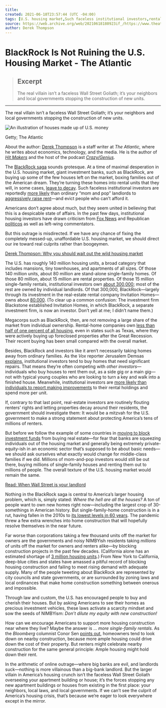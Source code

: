 ```yaml
---
title:
created: 2021-06-18T23:57:44 (UTC -04:00)
tags: [U.S. housing market,Such faceless institutional investors,rental units,BlackRock saga,giant investment banks,institutional housing investors,new homes,stand-alone single-family homes,American dream,housing units,unaffordable U.S. housing market,single-family-home construction,institutional investors,large share of the market,apartment building,home construction,rental properties,Vox reporter Jerusalem Demsas,Bloomberg columnist Conor Sen,economic sector,New York,basic needs,housing market,construction projects,despicable state of affairs,real culprits,recent buying,investment funds,strong statement,time of maximal desperation,homes,renters’ rights,local laws,city councils,housing construction,individual landlords,broad category,American history,private-equity-ish,state governments,investment firm Blackstone,America’s larger housing problem,real estate,general principle,arithmetic of online outrage,local governments,laws,houses,side gig,housing crisis]
source: https://web.archive.org/web/20210618180923if_/https://www.theatlantic.com/ideas/archive/2021/06/blackrock-ruining-us-housing-market/619224/
author: Derek Thompson
---
```


# BlackRock Is Not Ruining the U.S. Housing Market - The Atlantic

> ## Excerpt
> The real villain isn’t a faceless Wall Street Goliath; it’s your neighbors and local governments stopping the construction of new units.

---
The real villain isn’t a faceless Wall Street Goliath; it’s your neighbors and local governments stopping the construction of new units.

![An illustration of houses made up of U.S. money](https://web.archive.org/web/20210618180923im_/https://cdn.theatlantic.com/thumbor/tgFqDVlAb76S6A31HFK5alPdoxA=/0x0:2000x1125/960x540/media/img/mt/2021/06/HousingMarket/original.jpg)

Getty; The Atlantic

About the author: [Derek Thompson](https://web.archive.org/web/20210618180923/https://www.theatlantic.com/author/derek-thompson/) is a staff writer at _The Atlantic,_ where he writes about economics, technology, and the media. He is the author of _[Hit Makers](https://web.archive.org/web/20210618180923/https://www.amazon.com/Hit-Makers-Science-Popularity-Distraction/dp/110198032X/ref=tmm_hrd_swatch_0?_encoding=UTF8&qid=&sr=)_ and the host of the podcast _[Crazy/Genius](https://web.archive.org/web/20210618180923/https://www.theatlantic.com/podcasts/crazygenius/)_.

The [BlackRock saga](https://web.archive.org/web/20210618180923/https://twitter.com/APhilosophae/status/1402434266970140676) sounds grotesque. At a time of maximal desperation in the U.S. housing market, giant investment banks, such as BlackRock, are buying up some of the few houses left on the market, boxing families out of the American dream. They’re turning these homes into rental units that they will, in some cases, [leave to decay](https://web.archive.org/web/20210618180923/https://www.theatlantic.com/technology/archive/2019/02/single-family-landlords-wall-street/582394/). Such faceless institutional investors are reportedly [more likely](https://web.archive.org/web/20210618180923/https://archive.curbed.com/2018/5/18/17319570/wall-street-home-rentals-single-family-homes-invitation) than ordinary “mom and pop” landlords to [aggressively raise rent](https://web.archive.org/web/20210618180923/https://www.theatlantic.com/technology/archive/2019/02/single-family-landlords-wall-street/582394/)—and evict people who can’t afford it.

Americans don’t agree about much, but they seem united in believing that this is a despicable state of affairs. In the past few days, institutional housing investors have drawn criticism from [Fox News](https://web.archive.org/web/20210618180923/https://www.mediaite.com/news/ben-shapiro-defends-blackrock-after-report-its-en-masse-home-buying-is-driving-up-housing-prices/) and Republican [politicos](https://web.archive.org/web/20210618180923/https://twitter.com/JDVance1/status/1402608156254117894) as well as left-wing commentators.

But this outrage is misdirected. If we have any chance of fixing the completely messed-up, unaffordable U.S. housing market, we should direct our ire toward real culprits rather than boogeymen.

[Derek Thompson: Why you should wait out the wild housing market](https://web.archive.org/web/20210618180923/https://www.theatlantic.com/ideas/archive/2021/05/us-housing-market-records/619029/)

The U.S. has roughly 140 million housing units, a broad category that includes mansions, tiny townhouses, and apartments of all sizes. Of those 140 million units, about 80 million are stand-alone single-family homes. Of those 80 million, about 15 million are rental properties. Of those 15 million single-family rentals, institutional investors own [about 300,000](https://web.archive.org/web/20210618180923/https://www.vox.com/22524829/wall-street-housing-market-blackrock-bubble); most of the rest are owned by individual landlords. Of that 300,000, BlackRock—largely through its investment in the real-estate rental company Invitation Homes—owns about [80,000](https://web.archive.org/web/20210618180923/https://www.cp-dr.com/articles/the-phony-debate-over-wall-street-and-homeownership). (To clear up a common confusion: The investment firm Blackstone established Invitation Homes, in which BlackRock, a separate investment firm, is now an investor. Don’t yell at me; I didn’t name them.)

Megacorps such as BlackRock, then, are not removing a large share of the market from individual ownership. Rental-home companies own [less than half of one percent of all housing](https://web.archive.org/web/20210618180923/https://twitter.com/JerusalemDemsas/status/1403337469622378496?s=20), even in states such as Texas, where they were actively buying up foreclosed properties after the Great Recession. Their recent buying has been small compared with the overall market.

Besides, BlackRock and investors like it aren’t necessarily taking homes away from ordinary families. As the _Vox_ reporter Jerusalem Demsas [explains](https://web.archive.org/web/20210618180923/https://twitter.com/JerusalemDemsas/status/1403337448080433152), institutional investors tend to buy homes that need significant repairs. That means they’re often competing with _other investors_—individuals who buy houses to rent them out, as a side gig or a main gig—not with typical young couples who are looking to turn a key and walk into a finished house. Meanwhile, institutional investors are [more likely than individuals to report making improvements](https://web.archive.org/web/20210618180923/https://www.jchs.harvard.edu/sites/default/files/Harvard_JCHS_Americas_Rental_Housing_2020.pdf) to their rental holdings and spend more per unit.

If, contrary to that last point, real-estate investors are routinely flouting renters’ rights and letting properties decay around their residents, the government should investigate them: It would be a mitzvah for the U.S. government to make a strong statement about protecting America’s tens of millions of renters.

But before we follow the example of some countries in [moving to block investment funds](https://web.archive.org/web/20210618180923/https://www.irishtimes.com/news/politics/government-to-block-investment-funds-from-buying-up-housing-estates-1.4556502) from buying real estate—for fear that banks are squeezing individuals out of the housing market and generally being extremely private-equity-ish in an economic sector that’s supposed to be about basic needs—we should ask ourselves what exactly would change for middle-class families if we did. Millions of mom-and-pop investors would still be out there, buying millions of single-family houses and renting them out to millions of people. The overall texture of the U.S. housing market would remain the same.

[Read: When Wall Street is your landlord](https://web.archive.org/web/20210618180923/https://www.theatlantic.com/technology/archive/2019/02/single-family-landlords-wall-street/582394/)

Nothing in the BlackRock saga is central to America’s larger housing problem, which is, simply stated: _Where the hell are all the houses?_ A ton of people want to own new homes right now—including the largest crop of 30-somethings in American history. But single-family-home construction is in a rut, having fallen in the 2010s to [its lowest levels in 60 years](https://web.archive.org/web/20210618180923/https://nahbnow.com/2020/01/home-building-in-the-2010s-the-long-recovery-and-what-lies-ahead/). The pandemic threw a few extra wrenches into home construction that will hopefully resolve themselves in the near future.

Far worse than corporations taking a few thousand units off the market for owners are the governments and noisy NIMBYish residents taking _millions_ of units off the market for owners and renters alike—by blocking construction projects in the past few decades. (California alone has an estimated shortage of [3 million housing units](https://web.archive.org/web/20210618180923/https://www.cp-dr.com/articles/the-phony-debate-over-wall-street-and-homeownership).) From New York to California, deep-blue cities and states have amassed a pitiful record of blocking housing construction and failing to meet rising demand with adequate supply. Many of the people tweeting about BlackRock are represented by city councils and state governments, or are surrounded by zoning laws and local ordinances that make home construction something between onerous and impossible.

Through law and custom, the U.S. has encouraged people to buy and cherish their houses. But by asking Americans to see their homes as precious investment vehicles, these laws activate a scarcity mindset and sow the seeds of NIMBYism: _Don’t dilute my equity with new construction!_

How can we encourage Americans to support more housing construction near where they live? Maybe the answer is … _more single-family rentals._ As the _Bloomberg_ columnist Conor Sen [points out](https://web.archive.org/web/20210618180923/https://www.bloombergquint.com/gadfly/home-rental-market-is-the-secret-weapon-against-nimbys), homeowners tend to look down on nearby construction, because more ample housing could drive down the cost of their property. But renters might celebrate nearby construction for the same general principle: Ample housing might hold down their rent.

In the arithmetic of online outrage—where big banks are evil, and landlords suck—nothing is more villainous than a big-bank landlord. But the larger villain in America’s housing crunch isn’t the faceless Wall Street Goliath overseeing your apartment building or house; it’s the forces stopping any new apartment buildings or houses from existing in the first place: your neighbors, local laws, and local governments. If we can’t see the culprit of America’s housing crisis, that’s because we’re eager to look everywhere except in the mirror.
